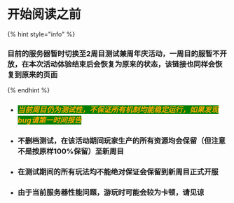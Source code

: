 # 开始阅读之前

{% hint style="info" %}
### 目前的服务器暂时切换至2周目测试兼周年庆活动，一周目的服暂不开放，在本次活动体验结束后会恢复为原来的状态，该链接也同样会恢复到原来的页面
{% endhint %}

*   ### _<mark style="color:orange;background-color:green;">当前周目仍为测试性，不保证所有机制均能稳定运行，如果发现bug请第一时间报告</mark>_


*   ### 不删档测试，在该活动期间玩家生产的所有资源均会保留（但注意不是按原样100%保留）至新周目


*   ### 在测试期间的所有玩法均不能绝对保证会保留到新周目正式开服


* ### 由于当前服务器性能问题，游玩时可能会较为卡顿，请见谅
